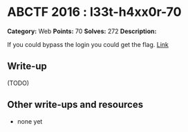 # ABCTF 2016 : l33t-h4xx0r-70

**Category:** Web
**Points:** 70
**Solves:** 272
**Description:**

If you could bypass the login you could get the flag. [Link](http://yrmyzscnvh.abctf.xyz/web6/)

## Write-up

(TODO)

## Other write-ups and resources

* none yet
